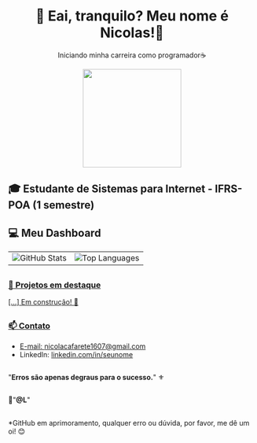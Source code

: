 <h1 align="center">👾 Eai, tranquilo? Meu nome é Nicolas!👾</h1>

<p align="center">
  Iniciando minha carreira como programador☕  
</p>

<div align="center">
  <img height="200" src="https://media1.giphy.com/media/v1.Y2lkPTc5MGI3NjExd3FzOG9nbmNidHdsZXo1dzR5bG4xYXVyZDhjMnlhZWhyOGhqYXk4ayZlcD12MV9pbnRlcm5hbF9naWZfYnlfaWQmY3Q9Zw/iIqmM5tTjmpOB9mpbn/giphy.gif"  />
</div>

##

## 🎓 Estudante de Sistemas para Internet - **IFRS-POA (1 semestre)**

## 💻 Meu Dashboard
<table align="center">
<a href="https://github.com/NicolasCafarete">
  <tr>
    <td align="center">
      <img src="https://github-readme-stats.vercel.app/api?username=NicolasCafarete&show_icons=true&theme=dark" alt="GitHub Stats"/>
    </td>
    <td align="center">
      <img src="https://github-readme-stats.vercel.app/api/top-langs/?username=NicolasCafarete&layout=compact&theme=dark" alt="Top Languages"/>
    </td>
  </tr>
</table>


##

### 🚀 Projetos em destaque

[...] Em construção! 🔨

##

### 📫 Contato

- E-mail: nicolacafarete1607@gmail.com  
- LinkedIn: [linkedin.com/in/seunome](https://linkedin.com/in/nicolasgoncalvescafarete)   

##

"**Erros são apenas degraus para o sucesso.**" ⚜️

##
  
🤍"**@L**"

##

*GitHub em aprimoramento, qualquer erro ou dúvida, por favor, me dê um oi! 😊
